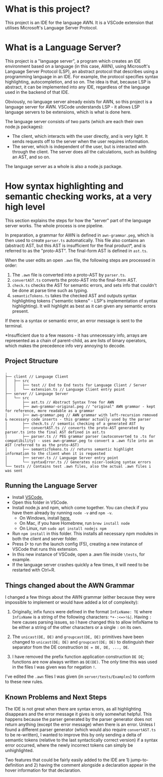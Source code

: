 # What is this project?

This project is an IDE for the language AWN. It is a VSCode extension that utilises Microsoft's Language Server Protocol.

# What is a Language Server?

This project is a "language server", a program which creates an IDE environment based on a language (in this case, AWN), using Microsoft's Language Server Protocol (LSP), an abstract protocol that describes using a programming language in an IDE. For example, the protocol specifies syntax highlighting, autocompletion, and so on. The idea is that, because LSP is abstract, it can be implemented into any IDE, regardless of the language used in the backend of that IDE.

Obviously, no language server already exists for AWN, so this project is a language server for AWN. 
VSCode understands LSP - it allows LSP language servers to be extensions, which is what is done here.

The language server consists of two parts (which are each their own node.js packages): 
- The client, which interacts with the user directly, and is very light. It sends requests off to the server when the user requires information.
- The server, which is independent of the user, but is interacted with through the client. The server does all the calculations, such as building an AST, and so on.

The language server as a whole is also a node.js package.

# How syntax highlighting and semantic checking works, at a very high level

This section explains the steps for how the "server" part of the language server works. The whole process is one pipeline.

In preparation, a grammar for AWN is defined in ```awn-grammar.peg```, which is then used to create ```parser.ts``` automatically. This file also contains an (abstract) AST, but this AST is insufficient for the final product*, and is referred to as the "proto-AST". The final-form AST is defined in ```ast.ts```.

When the user edits an open ```.awn``` file, the following steps are processed in order:

1. The ```.awn``` file is converted into a proto-AST by ```parser.ts```.
2. ```convertAST.ts``` converts the proto-AST into the final-form AST.
3. ```check.ts``` checks the AST for semantic errors, and sets info that couldn't be done at parse time such as typing.
4. ```semanticTokens.ts``` takes the checked AST and outputs syntax highlighting tokens ("semantic tokens" - LSP's implementation of syntax highlighting). It will highlight as best as it can given any semantic errors present.

If there is a syntax or semantic error, an error message is sent to the terminal.

*Insufficient due to a few reasons - it has unnecessary info, arrays are represented as a chain of parent-child, as are lists of binary operators, which makes the precedence info very annoying to decode.

## Project Structure

```
.
├── client // Language Client
│   ├── src
│   │   ├── test // End to End tests for Language Client / Server
│   │   └── extension.ts // Language Client entry point
├── server // Language Server
│   └── src
│       ├── ast.ts // Abstract Syntax Tree for AWN
│       ├── awn-grammar-original.peg // "original" AWN grammar - kept for reference, more readable as a grammar
│       ├── awn-grammar.peg // AWN grammar with left-recursion removed & necessary code inserts - this grammar actually used by the parser
│       ├── check.ts // semantic checking of a generated AST
│       ├── convertAST.ts // converts the proto-AST generated by parser.ts into the final AST defined in ast.ts
│       ├── parser.ts // PEG grammar parser (autoconverted to .ts for compatibility) - uses awn-grammar.peg to convert a .awn file into an AST (referred to as the proto-AST)
│       ├── semanticTokens.ts // returns semantic highlight information to the client when it is requested
│       ├── server.ts // Language Server entry point
│       └── syntaxError.ts // Generates nicer-looking syntax errors
└── tests // Contains test .awn files, also the actual .awn files i was sent
```

## Running the Language Server

- Install [VSCode.](https://code.visualstudio.com/download)
- Open this folder in VSCode.
- Install node.js and npm, which come together. You can check if you have them already by running `node -v` and `npm -v`.
	- On Windows, install [here.](https://nodejs.org/en)
	- On Mac, if you have Homebrew, run `brew install node`
	- On Linux, run `sudo apt install nodejs npm`
- Run `npm install` in this folder. This installs all necessary npm modules in both the client and server folder.
- Press ▷ to run the launch config (F5), creating a new instance of VSCode that runs this extension.
- In this new instance of VSCode, open a .awn file inside `\tests`, for example.
- If the language server crashes quickly a few times, it will need to be restarted with Ctrl+R.

## Things changed about the AWN Grammar

I changed a few things about the AWN grammar (either because they were impossible to implement or would have added a lot of complexity):

1. Originally, infix funcs were defined in the format ```InfixName: TE``` where ```InfixName``` is a string of the following characters: ```*+-:<=>!&|```. Having ```:``` here causes parsing issues, so I have changed this to allow InfixName to be either a string of the other characters or a single ```:``` on its own.

2. The ```unicast(DE, DE)``` and ```groupcast(DE, DE)``` primitives have been changed to ```unicast(DE; DE)``` and ```groupcast(DE; DE)``` to distinguish their separator from the DE construction ```DE = DE, DE, ..., DE```.

3. I have removed the prefix function application construction ```DE DE```; functions are now always written as ```DE(DE)```. The only time this was used in the files I was given was for negation ```!```.

I've edited the ```.awn``` files I was given (in ```server/tests/Examples```) to conform to these new rules.

## Known Problems and Next Steps

The IDE is not great when there are syntax errors, as all highlighting disappears and the error message it gives is only somewhat helpful. This happens because the parser generated by the parser generator does not return anything (except the error message) when there is an error. Unless I found a different parser generator (which would also require ```convertAST.ts``` to be re-written), I wanted to improve this by only sending a delta of semantic tokens (relative to the last syntactically correct version) if a syntax error occurred, where the newly incorrect tokens can simply be unhighlighted.

Two features that could be fairly easily added to the IDE are 1) jump-to-definition and 2) having the comment alongside a declaration appear in the hover information for that declaration.